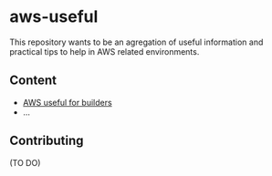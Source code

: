 # aws-useful

This repository wants to be an agregation of useful information and practical tips to help in AWS related environments.

## Content

* [AWS useful for builders](./AWS-useful.md)
* ...

## Contributing

(TO DO)